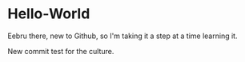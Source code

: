 # Hello-World
Eebru there, new to Github, so I'm taking it a step at a time learning it.

New commit test for the culture. 
